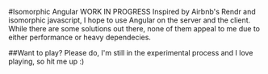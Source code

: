#Isomorphic Angular
WORK IN PROGRESS
Inspired by Airbnb's Rendr and isomorphic javascript, I hope to use Angular on the server and the client. While there are some solutions out there, none of them appeal to me due to either performance or heavy dependecies.

##Want to play?
Please do, I'm still in the experimental process and I love playing, so hit me up :)

